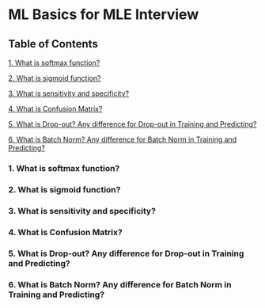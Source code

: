# ML Basics for MLE Interview

## Table of Contents

[1. What is softmax function?](https://github.com/iphyer/MLE_Interview_Preparation/blob/main/ML_Basic.md#1-what-is-softmax-function)

[2. What is sigmoid function?](https://github.com/iphyer/MLE_Interview_Preparation/blob/main/ML_Basic.md#2-what-is-sigmoid-function)

[3. What is sensitivity and specificity? ](https://github.com/iphyer/MLE_Interview_Preparation/blob/main/ML_Basic.md#3-what-is-sensitivity-and-specificity)

[4. What is Confusion Matrix?](https://github.com/iphyer/MLE_Interview_Preparation/blob/main/ML_Basic.md#4-what-is-confusion-matrix)

[5. What is Drop-out? Any difference for Drop-out in Training and Predicting?]()

[6. What is Batch Norm? Any difference for Batch Norm in Training and Predicting?]()

### 1. What is softmax function? 

### 2. What is sigmoid function? 

### 3. What is sensitivity and specificity? 

### 4. What is Confusion Matrix? 

### 5. What is Drop-out? Any difference for Drop-out in Training and Predicting? 

### 6. What is Batch Norm? Any difference for Batch Norm in Training and Predicting? 
